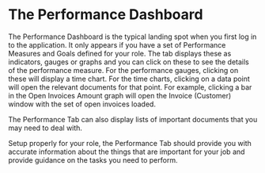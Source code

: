 # The Performance Dashboard

The Performance Dashboard is the typical landing spot when you first log in to the application.  It only appears if you have a set of Performance Measures and Goals defined for your role.  The tab displays these as indicators, gauges or graphs and you can click on these to see the details of the performance measure. For the performance gauges, clicking on these will display a time chart.  For the time charts, clicking on a data point will open the relevant documents for that point.  For example, clicking a bar in the Open Invoices Amount graph will open the Invoice \(Customer\) window with the set of open invoices loaded.

The Performance Tab can also display lists of important documents that you may need to deal with.

Setup properly for your role, the Performance Tab should provide you with accurate information about the things that are important for your job and provide guidance on the tasks you need to perform.

